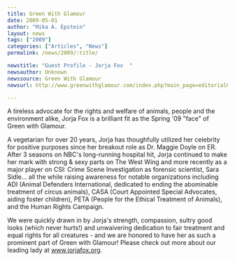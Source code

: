 ```yaml
---
title: Green With Glamour 
date: 2009-05-01
author: "Mika A. Epstein"
layout: news
tags: ["2009"]
categories: ["Articles", "News"]
permalink: /news/2009/:title/

newstitle: "Guest Profile - Jorja Fox  "
newsauthor: Unknown  
newssource: Green With Glamour  
newsurl: http://www.greenwithglamour.com/index.php?main_page=editorial&e=profile&c=jorja_fox  

---
```


 A tireless advocate for the rights and welfare of animals, people and the environment alike, Jorja Fox is a brilliant fit as the Spring '09 "face" of Green with Glamour.

A vegetarian for over 20 years, Jorja has thoughfully utilized her celebrity for positive purposes since her breakout role as Dr. Maggie Doyle on ER. After 3 seasons on NBC's long-running hospital hit, Jorja continued to make her mark with strong & sexy parts on The West Wing and more recently as a major player on CSI: Crime Scene Investigation as forensic scientist, Sara Sidle... all the while raising awareness for notable organizations including ADI (Animal Defenders International, dedicated to ending the abominable treatment of circus animals), CASA (Court Appointed Special Advocates, aiding foster children), PETA (People for the Ethical Treatment of Animals), and the Human Rights Campaign.

We were quickly drawn in by Jorja's strength, compassion, sultry good looks (which never hurts!) and unwaivering dedication to fair treatment and equal rights for all creatures - and we are honored to have her as such a prominent part of Green with Glamour! Please check out more about our leading lady at www.jorjafox.org.  

